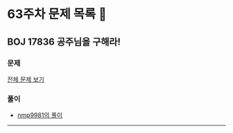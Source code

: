 # 63주차 문제 목록 📝

## BOJ 17836 공주님을 구해라!  
### 문제
[전체 문제 보기](https://www.acmicpc.net/problem/17836)

### 풀이
- [nmp9981의 풀이](https://blog.naver.com/tybnasgo/222645761834)
___
